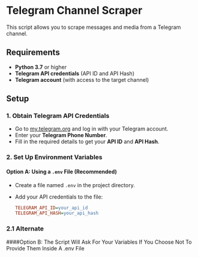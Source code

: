 # Telegram Channel Scraper

This script allows you to scrape messages and media from a Telegram channel.


## Requirements

- **Python 3.7** or higher
- **Telegram API credentials** (API ID and API Hash)
- **Telegram account** (with access to the target channel)

## Setup

### 1. Obtain Telegram API Credentials

- Go to [my.telegram.org](https://my.telegram.org/) and log in with your Telegram account.
- Enter your **Telegram Phone Number**.
- Fill in the required details to get your **API ID** and **API Hash**.

### 2. Set Up Environment Variables

#### Option A: Using a `.env` File (Recommended)

- Create a file named `.env` in the project directory.
- Add your API credentials to the file:

  ```ini
  TELEGRAM_API_ID=your_api_id
  TELEGRAM_API_HASH=your_api_hash

### 2.1 Alternate 


####Option B: The Script Will Ask For Your Variables If You Choose Not To Provide Them Inside A .env File
  
